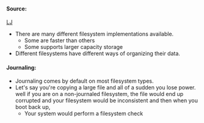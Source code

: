 #### Source:
[LJ](https://linuxjourney.com/lesson/filesystem-types)


* There are many different filesystem implementations available.
	* Some are faster than others
	* Some supports larger capacity storage
* Different filesystems have different ways of organizing their data.


#### Journaling:

* Journaling comes by default on most filesystem types.
* Let's say you're copying a large file and all of a sudden you lose power. well if you are on a non-journaled filesystem, the file would end up corrupted and your filesystem would be inconsistent and then when you boot back up,
	* Your system would perform a filesystem check
